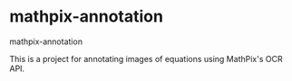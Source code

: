 # mathpix-annotation
mathpix-annotation

This is a project for annotating images of equations using MathPix's OCR API.
